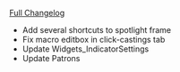 [Full Changelog](https://github.com/enderneko/Cell/compare/r143-release...e217a40410af9a213f21d175ffde7ac333c1b054)

- Add several shortcuts to spotlight frame
- Fix macro editbox in click-castings tab
- Update Widgets_IndicatorSettings
- Update Patrons
